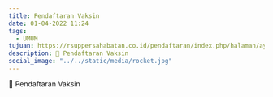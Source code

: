 ```yaml
---
title: Pendaftaran Vaksin
date: 01-04-2022 11:24
tags:
  - UMUM
tujuan: https://rsuppersahabatan.co.id/pendaftaran/index.php/halaman/ayovaksin
description: 🔗 Pendaftaran Vaksin
social_image: "../../static/media/rocket.jpg"
---
```

🔗 Pendaftaran Vaksin

